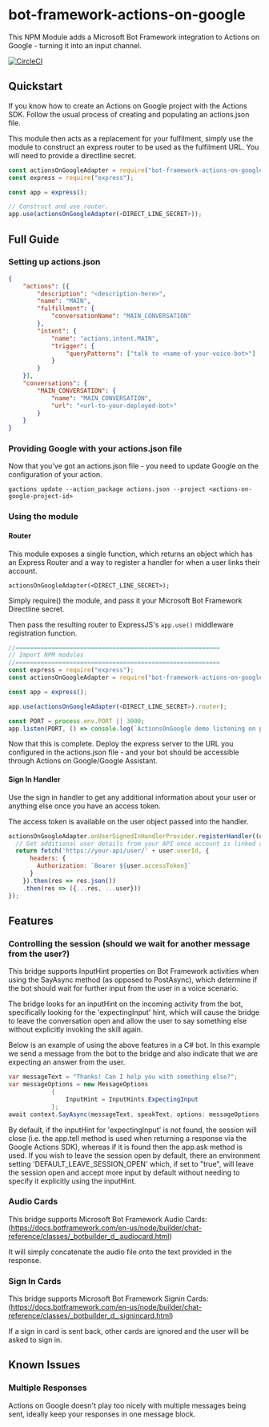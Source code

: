 # bot-framework-actions-on-google


This NPM Module adds a Microsoft Bot Framework integration to Actions on Google - turning it into an input channel.

[![CircleCI](https://circleci.com/gh/Capgemini-AIE/bot-framework-actions-on-google.svg?style=svg&circle-token=9cc914f06f298c6d0bed0886b943f177b89ad883)](https://circleci.com/gh/Capgemini-AIE/bot-framework-actions-on-google)

## Quickstart

If you know how to create an Actions on Google project with the Actions SDK. Follow the usual process of creating and populating an actions.json file.

This module then acts as a replacement for your fulfilment, simply use the module to construct an express router to be used as the fulfilment URL. You will need to provide a directline secret.

```javascript
const actionsOnGoogleAdapter = require("bot-framework-actions-on-google");
const express = require("express");

const app = express();

// Construct and use router.
app.use(actionsOnGoogleAdapter(<DIRECT_LINE_SECRET>));
```

## Full Guide

### Setting up actions.json
```json
{
	"actions": [{
		"description": "<description-here>",
		"name": "MAIN",
		"fulfillment": {
			"conversationName": "MAIN_CONVERSATION"
		},
		"intent": {
			"name": "actions.intent.MAIN",
			"trigger": {
				"queryPatterns": ["talk to <name-of-your-voice-bot>"]
			}
		}
	}],
	"conversations": {
		"MAIN_CONVERSATION": {
			"name": "MAIN_CONVERSATION",
			"url": "<url-to-your-deployed-bot>"
		}
	}
}
```

### Providing Google with your actions.json file

Now that you've got an actions.json file - you need to update Google on the configuration of your action.

`gactions update --action_package actions.json --project <actions-on-google-project-id>`

### Using the module

#### Router

This module exposes a single function, which returns an object which has an Express Router and a way to register a handler for when a user links their account.

`actionsOnGoogleAdapter(<DIRECT_LINE_SECRET>);`

Simply require() the module, and pass it your Microsoft Bot Framework Directline secret. 

Then pass the resulting router to ExpressJS's `app.use()` middleware registration function.

```javascript
//=========================================================
// Import NPM modules
//=========================================================
const express = require("express");
const actionsOnGoogleAdapter = require("bot-framework-actions-on-google");

const app = express();

app.use(actionsOnGoogleAdapter(<DIRECT_LINE_SECRET>).router);

const PORT = process.env.PORT || 3000;
app.listen(PORT, () => console.log(`ActionsOnGoogle demo listening on port ${PORT}!`));
```

Now that this is complete. Deploy the express server to the URL you configured in the actions.json file - and your bot should be accessible through Actions on Google/Google Assistant.

#### Sign In Handler

Use the sign in handler to get any additional information about your user or anything else once you have an access token.

The access token is available on the user object passed into the handler.

```javascript
actionsOnGoogleAdapter.onUserSignedInHandlerProvider.registerHandler((user) => {
  // Get additional user details from your API once account is linked and access token is available
  return fetch('https://your-api/user/' + user.userId, {
      headers: {
        Authorization: `Bearer ${user.accessToken}`
      }
    }).then(res => res.json())
    .then(res => ({...res, ...user}))
});
```

## Features

### Controlling the session (should we wait for another message from the user?)

This bridge supports InputHint properties on Bot Framework activities when using the SayAsync method (as opposed to PostAsync), which determine if the bot should wait for further input from the user in a voice scenario. 

The bridge looks for an inputHint on the incoming activity from the bot, specifically looking for the 'expectingInput' hint, which will cause the bridge to leave the conversation open and allow the user to say something else without explicitly invoking the skill again.

Below is an example of using the above features in a C# bot. In this example we send a message from the bot to the bridge and also indicate that we are expecting an answer from the user.

```cs
var messageText = "Thanks! Can I help you with something else?";
var messageOptions = new MessageOptions
            {
                InputHint = InputHints.ExpectingInput
            };
await context.SayAsync(messageText, speakText, options: messageOptions);
```

By default, if the inputHint for 'expectingInput' is not found, the session will close (i.e. the app.tell method is used when returning a response via the Google Actions SDK), whereas if it is found then the app.ask method is used. If you wish to leave the session open by default, there an environment setting 'DEFAULT_LEAVE_SESSION_OPEN' which, if set to "true", will leave the session open and accept more input by default without needing to specify it explicitly using the inputHint.

### Audio Cards

This bridge supports Microsoft Bot Framework Audio Cards:
(https://docs.botframework.com/en-us/node/builder/chat-reference/classes/_botbuilder_d_.audiocard.html)

It will simply concatenate the audio file onto the text provided in the response.


### Sign In Cards

This bridge supports Microsoft Bot Framework Signin Cards:
(https://docs.botframework.com/en-us/node/builder/chat-reference/classes/_botbuilder_d_.signincard.html)

If a sign in card is sent back, other cards are ignored and the user will be asked to sign in.

## Known Issues

### Multiple Responses
 
Actions on Google doesn't play too nicely with multiple messages being sent, ideally keep your responses in one message block.

